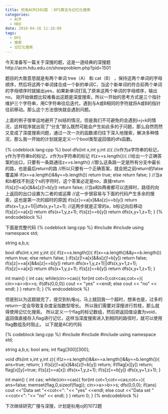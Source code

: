 ```yaml
---
title: 杭电ACM1501题 ：DFS算法与记忆化搜索
categories:
  - ACM
  - HDU
date: 2018-04-26 11:18:09
tags:
  - DFS
  - 搜索
  - 记忆化搜索
---
```


今天准备写一篇关于深搜的题，这是一道经典的深搜题http://acm.hdu.edu.cn/showproblem.php?pid=1501   

题目的大致意思就是有两个单词 tree（A） 和 cat（B） ，保持这两个单词的字母顺序，然后将这两个单词揉合成一个新的单词C，当这个新单词的符合前两个单词的字母顺序时就输出yes，如果新单词打乱了原来这两个单词的字母顺序，输出no。 刚开始做题比较难看出这题是深度搜索，所以一开始的思考方式是三个指针维护三个字符串，用C字符串往后迭代，遇到与A或B相同的字符就将A或B的指针往前移动。那么这个方法很快就会遇到问题。 

上面的例子很幸运地避开了纠结的情况，但是我们不可避免的会遇到i=j=k的情况，这样程序就出现了“分支”那么既然可能会产生如此多的子问题，那么自然而然又变成了深度搜索问题，通过一次一次的函数递归往下深入地搜索，解决多种情况，那么我一开始的计划就是定义一个bool类型返回值的dfs函数。

{% codeblock lang:cpp %}
bool dfs(int x,int y,int z){
    //x作为a字符串的标记，y作为字符串b的标记，z作为s字符串的标记
    if(z==s.length()){
        //给出一个正确答案的出口，只要有一条路通往z==s.length()
        //那么这条路一定是所有分支中最长的路，也是最后return的路
        //所以只要有一个正确答案，就会把之前return的false覆盖掉
        if(x==a.length()&&y==b.length())
            return true;
        else
            return false;
    }
    //当a和b都找不到这个s的字符时，这个答案必定是no，直接return
    if(s[z]!=a[x]&&s[z]!=b[y])
        return false;
    //当a和b两者都可以选择时，路径的向上返回的出口设置为二者的或运算
    //这一步很容易与下面的代码产生多余的搜索，这也是第一次的超时的原因
    if(s[z]==a[x]&&s[z]==b[y])
        return dfs(x+1,y,z+1)||dfs(x,y+1,z+1);
    //这两步就是正常的a，b标记向后移动
    if(s[z]==a[x])
        return dfs(x+1,y,z+1);
    if(s[z]==b[y])
        return dfs(x,y+1,z+1);
}
{% endcodeblock %}

下面是完整代码
{% codeblock lang:cpp %}
#include <iostream>
#include <string>
using namespace std;
 
string a,b,s;
 
bool dfs(int x,int y,int z){
    if(z==s.length()){
        if(x==a.length()&&y==b.length())
            return true;
        else
            return false;
    }
    if(s[z]!=a[x]&&s[z]!=b[y])
        return false;
    if(s[z]==a[x]&&s[z]==b[y])
        return dfs(x+1,y,z+1)||dfs(x,y+1,z+1);
    if(s[z]==a[x])
        return dfs(x+1,y,z+1);
    if(s[z]==b[y])
        return dfs(x,y+1,z+1);
}
 
int main()
{
    int cas;
    while(cin>>cas){
        for(int cot=0;cot<cas;cot++){ cin>>a>>b>>s;
            if(dfs(0,0,0))
                cout << "yes" <<endl;
            else
                cout << "no" << endl;
        }
    }
    return 0;
}
{% endcodeblock %}

但是别以为这题就完了，提交到杭电oj，马上就回我一个超时，想来也是，过多的return一定会导致复杂度呈指数型增长。 所以我们需要对深搜进行剪枝，那么就得使用记忆化搜索。 所以定义一个flag的标记数组，然后把返回值设置为void，返回值直接存入flag进行记忆，这样当深度搜索进入到相同的路径时，就可以使用flag数组及时阻止。 
以下就是AC的代码 

{% codeblock lang:cpp %}
#include <iostream>
#include <string>
#include <cstring>
using namespace std;
 
string a,b,s;
bool ans;
int flag[300][300];
 
void dfs(int x,int y,int z){
    if(z==s.length()&&x==a.length()&&y==b.length()){
            ans=true;
            return;
    }
    if(s[z]!=a[x]&&s[z]!=b[y])
        return;
    if(flag[x][y])
        return;
    flag[x][y]=true;
    if(s[z]==a[x])
        dfs(x+1,y,z+1);
    if(s[z]==b[y])
        dfs(x,y+1,z+1);
}
 
int main()
{
    int cas;
    while(cin>>cas){
        for(int cot=1;cot<=cas;cot++){ 
        	ans=false; 
            memset(flag,0,sizeof(flag)); 
            cin>>a>>b>>s;
            dfs(0,0,0);
            if(ans)
                cout <<"Data set "<<cot<<": "<< "yes" <<endl;
            else
                cout <<"Data set "<<cot<<": "<< "no" << endl;
        }
    }
    return 0;
}
{% endcodeblock %}

下次继续研究广搜与深搜，计划是杭电oj的1072题